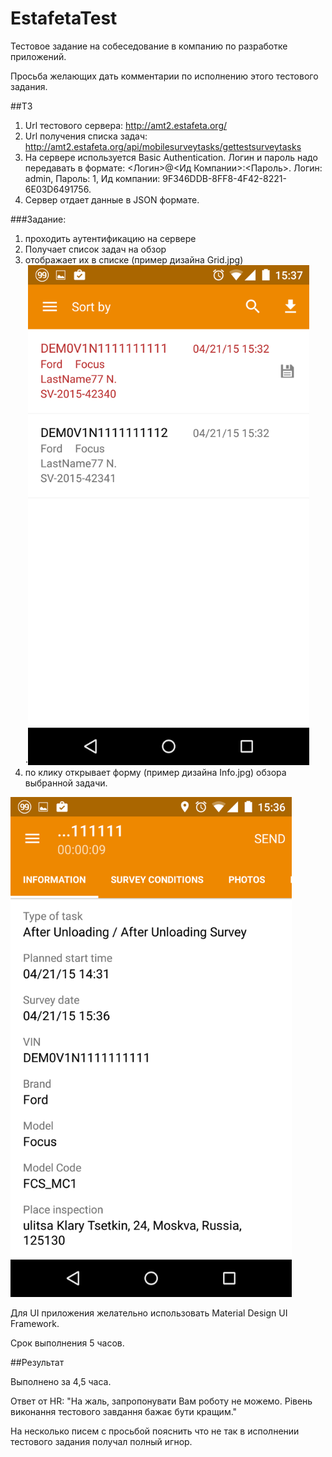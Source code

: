 # EstafetaTest
Тестовое задание на собеседование в компанию по разработке приложений.

Просьба желающих дать комментарии по исполнению этого тестового задания.

##ТЗ

1. Url тестового сервера: http://amt2.estafeta.org/
2. Url получения списка задач:  http://amt2.estafeta.org/api/mobilesurveytasks/gettestsurveytasks 
3. На сервере используется  Basic Authentication.
Логин и пароль надо передавать в формате: <Логин>@<Ид Компании>:<Пароль>.
Логин: admin,
Пароль: 1,
Ид компании: 9F346DDB-8FF8-4F42-8221-6E03D6491756.
4. Сервер отдает данные в JSON формате.

###Задание:

1. проходить  аутентификацию на сервере
2. Получает список задач на обзор
3. отображает их в списке (пример дизайна Grid.jpg)               
⋅<img src="pic/Grid.png" width="450">
4. по клику открывает форму (пример дизайна Info.jpg) обзора выбранной задачи.
<img src="pic/Info.png" width="450">

Для UI приложения желательно использовать Material Design UI Framework.

Срок выполнения 5 часов.

##Результат

Выполнено за 4,5 часа.

Ответ от HR: "На жаль, запропонувати Вам роботу не можемо. Рівень виконання тестового завдання бажає бути кращим."

На несколько писем с просьбой пояснить что не так в исполнении тестового задания получал полный игнор.

 

